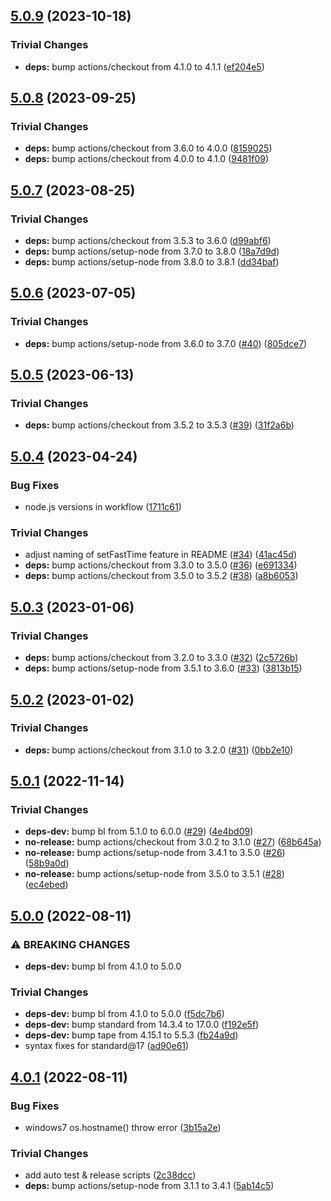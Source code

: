 ## [5.0.9](https://github.com/rvagg/bole/compare/v5.0.8...v5.0.9) (2023-10-18)


### Trivial Changes

* **deps:** bump actions/checkout from 4.1.0 to 4.1.1 ([ef204e5](https://github.com/rvagg/bole/commit/ef204e50b8556744022fb0a09e91c5efb01e1e62))

## [5.0.8](https://github.com/rvagg/bole/compare/v5.0.7...v5.0.8) (2023-09-25)


### Trivial Changes

* **deps:** bump actions/checkout from 3.6.0 to 4.0.0 ([8159025](https://github.com/rvagg/bole/commit/81590253e2e21ef2c6fb2fb21a16aefd87b038fe))
* **deps:** bump actions/checkout from 4.0.0 to 4.1.0 ([9481f09](https://github.com/rvagg/bole/commit/9481f099ad46e83409543d6b6dfcec188fb5dcaa))

## [5.0.7](https://github.com/rvagg/bole/compare/v5.0.6...v5.0.7) (2023-08-25)


### Trivial Changes

* **deps:** bump actions/checkout from 3.5.3 to 3.6.0 ([d99abf6](https://github.com/rvagg/bole/commit/d99abf6ba6b8b662e28ea095f741746083dcf482))
* **deps:** bump actions/setup-node from 3.7.0 to 3.8.0 ([18a7d9d](https://github.com/rvagg/bole/commit/18a7d9df7f026c381a510a611d0eaf0f2f9cd8be))
* **deps:** bump actions/setup-node from 3.8.0 to 3.8.1 ([dd34baf](https://github.com/rvagg/bole/commit/dd34baf86ff070e92e038c67312ee8145ee957db))

## [5.0.6](https://github.com/rvagg/bole/compare/v5.0.5...v5.0.6) (2023-07-05)


### Trivial Changes

* **deps:** bump actions/setup-node from 3.6.0 to 3.7.0 ([#40](https://github.com/rvagg/bole/issues/40)) ([805dce7](https://github.com/rvagg/bole/commit/805dce753f9e1e46620ed49fd9e75403c52b87de))

## [5.0.5](https://github.com/rvagg/bole/compare/v5.0.4...v5.0.5) (2023-06-13)


### Trivial Changes

* **deps:** bump actions/checkout from 3.5.2 to 3.5.3 ([#39](https://github.com/rvagg/bole/issues/39)) ([31f2a6b](https://github.com/rvagg/bole/commit/31f2a6b2c66e98880d11b783a796c645fb9bdf2f))

## [5.0.4](https://github.com/rvagg/bole/compare/v5.0.3...v5.0.4) (2023-04-24)


### Bug Fixes

* node.js versions in workflow ([1711c61](https://github.com/rvagg/bole/commit/1711c61a3c303b5076ba889761d711f734711e49))


### Trivial Changes

* adjust naming of setFastTime feature in README ([#34](https://github.com/rvagg/bole/issues/34)) ([41ac45d](https://github.com/rvagg/bole/commit/41ac45dee9edb569128d681f6839828ee11b9b0a))
* **deps:** bump actions/checkout from 3.3.0 to 3.5.0 ([#36](https://github.com/rvagg/bole/issues/36)) ([e691334](https://github.com/rvagg/bole/commit/e69133480b141ecce6eaee8a401823dbb8de152f))
* **deps:** bump actions/checkout from 3.5.0 to 3.5.2 ([#38](https://github.com/rvagg/bole/issues/38)) ([a8b6053](https://github.com/rvagg/bole/commit/a8b6053ca76c0d5af616686a3e69402ef4bd095e))

## [5.0.3](https://github.com/rvagg/bole/compare/v5.0.2...v5.0.3) (2023-01-06)


### Trivial Changes

* **deps:** bump actions/checkout from 3.2.0 to 3.3.0 ([#32](https://github.com/rvagg/bole/issues/32)) ([2c5726b](https://github.com/rvagg/bole/commit/2c5726bd28d5b1bdd743e115f320cdce487a46ed))
* **deps:** bump actions/setup-node from 3.5.1 to 3.6.0 ([#33](https://github.com/rvagg/bole/issues/33)) ([3813b15](https://github.com/rvagg/bole/commit/3813b151fbae46045315d1416b40a7ab19cd58fe))

## [5.0.2](https://github.com/rvagg/bole/compare/v5.0.1...v5.0.2) (2023-01-02)


### Trivial Changes

* **deps:** bump actions/checkout from 3.1.0 to 3.2.0 ([#31](https://github.com/rvagg/bole/issues/31)) ([0bb2e10](https://github.com/rvagg/bole/commit/0bb2e10d625850aac512d5741924c93763399332))

## [5.0.1](https://github.com/rvagg/bole/compare/v5.0.0...v5.0.1) (2022-11-14)


### Trivial Changes

* **deps-dev:** bump bl from 5.1.0 to 6.0.0 ([#29](https://github.com/rvagg/bole/issues/29)) ([4e4bd09](https://github.com/rvagg/bole/commit/4e4bd096c8a5389e97473e1c6c2843af3f43fcd7))
* **no-release:** bump actions/checkout from 3.0.2 to 3.1.0 ([#27](https://github.com/rvagg/bole/issues/27)) ([68b645a](https://github.com/rvagg/bole/commit/68b645aaa3163ddb8d59817a1e3c18855f47c8ca))
* **no-release:** bump actions/setup-node from 3.4.1 to 3.5.0 ([#26](https://github.com/rvagg/bole/issues/26)) ([58b9a0d](https://github.com/rvagg/bole/commit/58b9a0d1445c6c6dde6f83c7bfd86792e8a86147))
* **no-release:** bump actions/setup-node from 3.5.0 to 3.5.1 ([#28](https://github.com/rvagg/bole/issues/28)) ([ec4ebed](https://github.com/rvagg/bole/commit/ec4ebedeebb73cca7bc2b209f9a444daf53de1c5))

## [5.0.0](https://github.com/rvagg/bole/compare/v4.0.1...v5.0.0) (2022-08-11)


### ⚠ BREAKING CHANGES

* **deps-dev:** bump bl from 4.1.0 to 5.0.0

### Trivial Changes

* **deps-dev:** bump bl from 4.1.0 to 5.0.0 ([f5dc7b6](https://github.com/rvagg/bole/commit/f5dc7b6864f18b6f011602959e84b0a4454348cd))
* **deps-dev:** bump standard from 14.3.4 to 17.0.0 ([f192e5f](https://github.com/rvagg/bole/commit/f192e5fc2d6bd41bfb8f4fad70bed75503812054))
* **deps-dev:** bump tape from 4.15.1 to 5.5.3 ([fb24a9d](https://github.com/rvagg/bole/commit/fb24a9d98318c3ab03e0d9eeb94214b6bab0bed4))
* syntax fixes for standard@17 ([ad90e61](https://github.com/rvagg/bole/commit/ad90e61e7c06db8d1a78a5f8d2406b5183cb48a6))

## [4.0.1](https://github.com/rvagg/bole/compare/v4.0.0...v4.0.1) (2022-08-11)


### Bug Fixes

* windows7 os.hostname() throw error ([3b15a2e](https://github.com/rvagg/bole/commit/3b15a2e9de4073ec740b9a00b5018e21d56acbcc))


### Trivial Changes

* add auto test & release scripts ([2c38dcc](https://github.com/rvagg/bole/commit/2c38dcc8f89016b22188352fa7dfa977f58da434))
* **deps:** bump actions/setup-node from 3.1.1 to 3.4.1 ([5ab14c5](https://github.com/rvagg/bole/commit/5ab14c5c2c91b8d3ed98f3c1e63ca4ac5b01584b))
